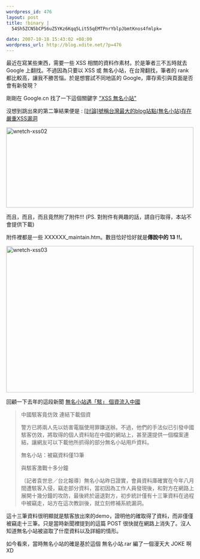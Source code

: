 ```yaml
--- 
wordpress_id: 476
layout: post
title: !binary |
  54Sh5ZCN5bCP56uZ5YKz6Kqq5Lit55qEMTPnrYblpJbmtKnos4fmlpk=

date: 2007-10-18 15:43:02 +08:00
wordpress_url: http://blog.xdite.net/?p=476
---
```

最近在寫某些東西，需要一些 XSS 相關的資料作素材。於是筆者三不五時就去 Google 上翻找。不過因為只要以 XSS 或 無名小站，在台灣翻找，筆者的 rank 都比較高，讓我不勝苦惱。於是想嘗試不同地區的 Google，庫存索引與頁面是否會有新發現？

剛剛在 Google.cn 找了一下這個關鍵字 <a href="http://www.google.cn/search?complete=1&hl=zh-CN&ie=GB2312&q=XSS+%9Fo%C3%FB%D0%A1%D5%BE&btnG=Google+%CB%D1%CB%F7&meta=&aq=o">"XSS 無名小站"</a>

沒想到跳出來的第二筆結果便是 : <a href="https://forum.eviloctal.com/read-htm-tid-26114.html">[討論]號稱台灣最大的blog站點(無名小站)存在嚴重XSS漏洞</a>

<a href="http://www.flickr.com/photos/14765209@N00/1611989620/" title="相片分享"><img src="http://farm3.static.flickr.com/2150/1611989620_4235ad7121.jpg" width="500" height="214" alt="wretch-xss02" /></a>

而且，而且，而且竟然附了附件!!! (PS. 對附件有興趣的話，請自行取得，本站不會提供下載)

附件裡都是一些 XXXXXX_maintain.htm。數目恰好恰好就是<strong>傳說中的 13 !!</strong>。

<a href="http://www.flickr.com/photos/14765209@N00/1611100881/" title="相片分享"><img src="http://farm3.static.flickr.com/2411/1611100881_a4044ead83.jpg" width="500" height="390" alt="wretch-xss03" /></a>

回顧一下去年的這段新聞  <a href="http://www.libertytimes.com.tw/2006/new/nov/21/today-life4.htm">無名小站遇「駭」 個資流入中國</a>

<blockquote>中國駭客竟仿效 連結下載個資

警方已將兩人先以妨害電腦使用罪嫌送辦。不過，他們的手法似已引發中國駭客仿效，將取得的個人資料貼在中國的網站上，甚至還提供一個檔案連結，讓網友可以下載他所抓得的部分無名小站用戶資料。


無名小站：被竊資料僅13筆

與駭客激戰十多分鐘

〔記者袁世忠／台北報導〕無名小站昨日證實，會員資料庫確實在今年八月間遭駭客入侵，竊走部分資料，當初因為工作人員發現後，和對方在網路上展開十幾分鐘的攻防，最後終於逼退對方，初步統計僅有十三筆資料在過程中被竊走，站方在這次教訓後，就立刻修補系統漏洞。</blockquote>

這十三筆資料很明顯就是駭客放出來的demo，證明他的確取得了資料，而非僅僅被竊走十三筆。只是當時新聞裡提到的這篇 POST 很快就在網路上消失了。沒人知道無名小站被盜取了什麼資料以及詳細的情形。

如今看來，當時無名小站的確是基於這個 無名小站.rar 編了一個漫天大 JOKE 啊 XD
